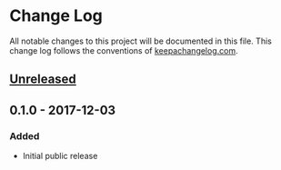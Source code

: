 # Change Log
All notable changes to this project will be documented in this file. This change log follows the conventions of [keepachangelog.com](http://keepachangelog.com/).

## [Unreleased]

## 0.1.0 - 2017-12-03

### Added
- Initial public release

[Unreleased]: https://github.com/agilecreativity/cucl/compare/0.1.1...HEAD
[0.1.1]: https://github.com/agilecreativity/cucl/compare/0.1.0...0.1.1

